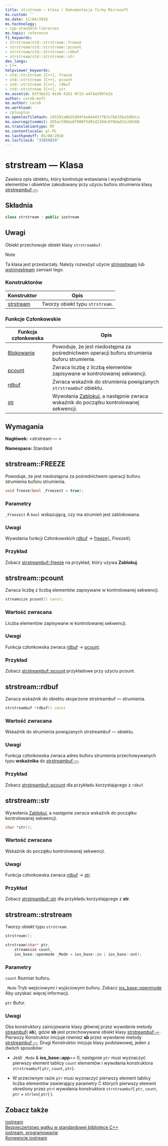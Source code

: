 ```yaml
---
title: strstream — klasa | Dokumentacja firmy Microsoft
ms.custom: ''
ms.date: 11/04/2016
ms.technology:
- cpp-standard-libraries
ms.topic: reference
f1_keywords:
- strstream/std::strstream::freeze
- strstream/std::strstream::pcount
- strstream/std::strstream::rdbuf
- strstream/std::strstream::str
dev_langs:
- C++
helpviewer_keywords:
- std::strstream [C++], freeze
- std::strstream [C++], pcount
- std::strstream [C++], rdbuf
- std::strstream [C++], str
ms.assetid: 63f3be31-9e36-42b1-9715-a474a5997e2a
author: corob-msft
ms.author: corob
ms.workload:
- cplusplus
ms.openlocfilehash: 245391a0625d94fee0a4457f87e7b633ba3d03ca
ms.sourcegitcommit: d55ac596ba8f908f5d91d228dc070dad31cb8360
ms.translationtype: MT
ms.contentlocale: pl-PL
ms.lasthandoff: 05/08/2018
ms.locfileid: "33859829"
---
```

# <a name="strstream-class"></a>strstream — Klasa

Zawiera opis obiektu, który kontroluje wstawiania i wyodrębniania elementów i obiektów zakodowany przy użyciu buforu strumienia klasy [strstreambuf —](../standard-library/strstreambuf-class.md).

## <a name="syntax"></a>Składnia

```cpp
class strstream : public iostream
```

## <a name="remarks"></a>Uwagi

Obiekt przechowuje obiekt klasy `strstreambuf`.

> [!NOTE]
> Ta klasa jest przestarzały. Należy rozważyć użycie [stringstream](../standard-library/sstream-typedefs.md#stringstream) lub [wstringstream](../standard-library/sstream-typedefs.md#wstringstream) zamiast tego.

### <a name="constructors"></a>Konstruktorów

|Konstruktor|Opis|
|-|-|
|[strstream](#strstream)|Tworzy obiekt typu `strstream`.|

### <a name="member-functions"></a>Funkcje Członkowskie

|Funkcja członkowska|Opis|
|-|-|
|[Blokowanie](#freeze)|Powoduje, że jest niedostępna za pośrednictwem operacji buforu strumienia buforu strumienia.|
|[pcount](#pcount)|Zwraca liczbę z liczbą elementów zapisywane w kontrolowanej sekwencji.|
|[rdbuf](#rdbuf)|Zwraca wskaźnik do strumienia powiązanych `strstreambuf` obiektu.|
|[str](#str)|Wywołania [Zablokuj](../standard-library/strstreambuf-class.md#freeze), a następnie zwraca wskaźnik do początku kontrolowanej sekwencji.|

## <a name="requirements"></a>Wymagania

**Nagłówek:** \<strstream — >

**Namespace:** Standard

## <a name="freeze"></a>  strstream::FREEZE

Powoduje, że jest niedostępna za pośrednictwem operacji buforu strumienia buforu strumienia.

```cpp
void freeze(bool _Freezeit = true);
```

### <a name="parameters"></a>Parametry

`_Freezeit` A `bool` wskazującą, czy ma strumień jest zablokowana.

### <a name="remarks"></a>Uwagi

Wywołania funkcji Członkowskich [rdbuf](#rdbuf) -> [freeze](../standard-library/strstreambuf-class.md#freeze)(_ *Freezeit*).

### <a name="example"></a>Przykład

Zobacz [strstreambuf::freeze](../standard-library/strstreambuf-class.md#freeze) na przykład, który używa **Zablokuj**.

## <a name="pcount"></a>  strstream::pcount

Zwraca liczbę z liczbą elementów zapisywane w kontrolowanej sekwencji.

```cpp
streamsize pcount() const;
```

### <a name="return-value"></a>Wartość zwracana

Liczba elementów zapisywane w kontrolowanej sekwencji.

### <a name="remarks"></a>Uwagi

Funkcja członkowska zwraca [rdbuf](#rdbuf) -> [pcount](../standard-library/strstreambuf-class.md#pcount).

### <a name="example"></a>Przykład

Zobacz [strstreambuf::pcount](../standard-library/strstreambuf-class.md#pcount) przykładowe przy użyciu pcount.

## <a name="rdbuf"></a>  strstream::rdbuf

Zwraca wskaźnik do obiektu skojarzone strstreambuf — strumienia.

```cpp
strstreambuf *rdbuf() const
```

### <a name="return-value"></a>Wartość zwracana

Wskaźnik do strumienia powiązanych strstreambuf — obiektu.

### <a name="remarks"></a>Uwagi

Funkcja członkowska zwraca adres buforu strumienia przechowywanych typu **wskaźnika** do [strstreambuf —](../standard-library/strstreambuf-class.md).

### <a name="example"></a>Przykład

Zobacz [strstreambuf::pcount](../standard-library/strstreambuf-class.md#pcount) dla przykładu korzystającego z `rdbuf`.

## <a name="str"></a>  strstream::str

Wywołania [Zablokuj](../standard-library/strstreambuf-class.md#freeze), a następnie zwraca wskaźnik do początku kontrolowanej sekwencji.

```cpp
char *str();
```

### <a name="return-value"></a>Wartość zwracana

Wskaźnik do początku kontrolowanej sekwencji.

### <a name="remarks"></a>Uwagi

Funkcja członkowska zwraca [rdbuf](#rdbuf) -> [str](../standard-library/strstreambuf-class.md#str).

### <a name="example"></a>Przykład

Zobacz [strstreambuf::str](../standard-library/strstreambuf-class.md#str) dla przykładu korzystającego z **str**.

## <a name="strstream"></a>  strstream::strstream

Tworzy obiekt typu `strstream`.

```cpp
strstream();

strstream(char* ptr,
    streamsize count,
    ios_base::openmode _Mode = ios_base::in | ios_base::out);
```

### <a name="parameters"></a>Parametry

`count` Rozmiar buforu.

`_Mode` Tryb wejściowymi i wyjściowymi buforu. Zobacz [ios_base::openmode](../standard-library/ios-base-class.md#openmode) Aby uzyskać więcej informacji.

`ptr` Bufor.

### <a name="remarks"></a>Uwagi

Oba konstruktory zainicjowanie klasy głównej przez wywołanie metody [streambuf](../standard-library/streambuf-typedefs.md#streambuf)( **sb**), gdzie **sb** jest przechowywane obiekt klasy [strstreambuf —](../standard-library/strstreambuf-class.md) . Pierwszy Konstruktor inicjuje również **sb** przez wywołanie metody [strstreambuf —](../standard-library/strstreambuf-class.md#strstreambuf). Drugi Konstruktor inicjuje klasy podstawowej, jeden z dwóch sposobów:

- Jeśli `_Mode`  &  **ios_base::app**== 0, następnie `ptr` musi wyznaczyć pierwszy element tablicy `count` elementów i wywołania konstruktora `strstreambuf`( `ptr`, `count`, `ptr`).

- W przeciwnym razie `ptr` musi wyznaczyć pierwszy element tablicy liczba elementów zawierający parametry C których pierwszy element określony przez `ptr`i wywołania konstruktora `strstreambuf`( `ptr`, `count`, `ptr` + `strlen`( `ptr`) ).

## <a name="see-also"></a>Zobacz także

[iostream](../standard-library/istream-typedefs.md#iostream)<br/>
[Bezpieczeństwo wątku w standardowej bibliotece C++](../standard-library/thread-safety-in-the-cpp-standard-library.md)<br/>
[iostream, programowanie](../standard-library/iostream-programming.md)<br/>
[Konwencje iostream](../standard-library/iostreams-conventions.md)<br/>
